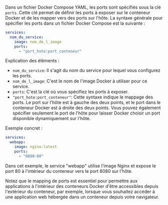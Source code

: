 Dans un fichier Docker Compose YAML, les ports sont spécifiés sous la clé `ports`. Cette clé permet de définir les ports à exposer sur le conteneur Docker et de les mapper vers des ports sur l'hôte. La syntaxe générale pour spécifier les ports dans un fichier Docker Compose est la suivante :

```yaml
services:
  nom_du_service:
    image: nom_de_l_image
    ports:
      - "port_hote:port_conteneur"
```

Explication des éléments :
- `nom_du_service`: Il s'agit du nom du service pour lequel vous configurez les ports.
- `nom_de_l_image`: C'est le nom de l'image Docker à utiliser pour ce service.
- `ports`: C'est la clé où vous spécifiez les ports à exposer.
- `"port_hote:port_conteneur"`: Cette syntaxe indique le mappage des ports. Le port sur l'hôte est à gauche des deux points, et le port dans le conteneur Docker est à droite des deux points. Vous pouvez également spécifier seulement le port de l'hôte pour laisser Docker choisir un port disponible dynamiquement sur l'hôte.

Exemple concret :

```yaml
services:
  webapp:
    image: nginx:latest
    ports:
      - "8080:80"
```

Dans cet exemple, le service "webapp" utilise l'image Nginx et expose le port 80 à l'intérieur du conteneur vers le port 8080 sur l'hôte.

Notez que le mapping de ports est essentiel pour permettre aux applications à l'intérieur des conteneurs Docker d'être accessibles depuis l'extérieur du conteneur, par exemple, lorsque vous souhaitez accéder à une application web hébergée dans un conteneur depuis votre navigateur.
